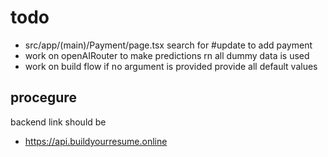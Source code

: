 # todo

- src/app/(main)/Payment/page.tsx search for #update to add payment
- work on openAIRouter to make predictions rn all dummy data is used
- work on build flow if no argument is provided provide all default values

## procegure

backend link should be

- https://api.buildyourresume.online

<!-- work on
1. openAIRouter
3. csp
 -->

<!-- done 
5. make image size smaller
2. build flow update only when resume payment is paid
4. limit prisma instances 
-->